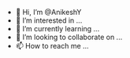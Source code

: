 - 👋 Hi, I’m @AnikeshY
- 👀 I’m interested in ...
- 🌱 I’m currently learning ...
- 💞️ I’m looking to collaborate on ...
- 📫 How to reach me ...

<!---
AnikeshY/AnikeshY is a ✨ special ✨ repository because its `README.md` (this file) appears on your GitHub profile.
You can click the Preview link to take a look at your changes.
--->
